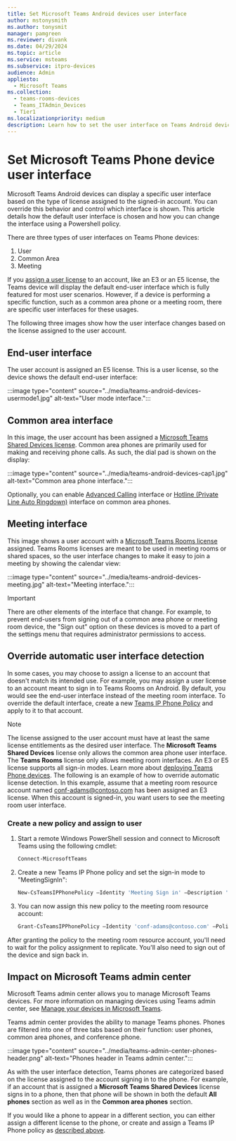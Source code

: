 ```yaml
---
title: Set Microsoft Teams Android devices user interface
author: mstonysmith
ms.author: tonysmit
manager: pamgreen
ms.reviewer: divank
ms.date: 04/29/2024
ms.topic: article
ms.service: msteams
ms.subservice: itpro-devices
audience: Admin
appliesto: 
  - Microsoft Teams
ms.collection: 
  - teams-rooms-devices
  - Teams_ITAdmin_Devices
  - Tier1
ms.localizationpriority: medium
description: Learn how to set the user interface on Teams Android devices.
---
```


# Set Microsoft Teams Phone device user interface

Microsoft Teams Android devices can display a specific user interface based on the type of license assigned to the signed-in account. You can override this behavior and control which interface is shown. This article details how the default user interface is chosen and how you can change the interface using a Powershell policy.

There are three types of user interfaces on Teams Phone devices:

1. User
2. Common Area
3. Meeting

If you [assign a user license](/microsoftteams/user-access) to an account, like an E3 or an E5 license, the Teams device will display the default end-user interface which is fully featured for most user scenarios. However, if a device is performing a specific function, such as a common area phone or a meeting room, there are specific user interfaces for these usages.

The following three images show how the user interface changes based on the license assigned to the user account.

## End-user interface

The user account is assigned an E5 license. This is a user license, so the device shows the default end-user interface:

:::image type="content" source="../media/teams-android-devices-usermode1.jpg" alt-text="User mode interface.":::

## Common area interface

In this image, the user account has been assigned a [Microsoft Teams Shared Devices license](/microsoftteams/teams-add-on-licensing/teams-shared-device-license). Common area phones are primarily used for making and receiving phone calls. As such, the dial pad is shown on the display:

:::image type="content" source="../media/teams-android-devices-cap1.jpg" alt-text="Common area phone interface.":::

Optionally, you can enable [Advanced Calling](/microsoftteams/set-up-common-area-phones) interface or [Hotline (Private Line Auto Ringdown)](/microsoftteams/set-up-common-area-phones) interface on common area phones. 

## Meeting interface

This image shows a user account with a [Microsoft Teams Rooms license](/MicrosoftTeams/rooms/rooms-licensing) assigned. Teams Rooms licenses are meant to be used in meeting rooms or shared spaces, so the user interface changes to make it easy to join a meeting by showing the calendar view:

:::image type="content" source="../media/teams-android-devices-meeting.jpg" alt-text="Meeting interface.":::

> [!IMPORTANT]
> There are other elements of the interface that change. For example, to prevent end-users from signing out of a common area phone or meeting room device, the "Sign out" option on these devices is moved to a part of the settings menu that requires administrator permissions to access.

## Override automatic user interface detection

In some cases, you may choose to assign a license to an account that doesn't match its intended use. For example, you may assign a user license to an account meant to sign in to Teams Rooms on Android. By default, you would see the end-user interface instead of the meeting room interface. To override the default interface, create a new [Teams IP Phone Policy](/powershell/module/teams/new-csteamsipphonepolicy) and apply to it to that account.  

> [!NOTE]
> The license assigned to the user account must have at least the same license entitlements as the desired user interface. The **Microsoft Teams Shared Devices** license only allows the common area phone user interface. The **Teams Rooms** license only allows meeting room interfaces. An E3 or E5 license supports all sign-in modes. Learn more about [deploying Teams Phone devices](https://techcommunity.microsoft.com/t5/microsoft-teams-blog/how-to-deploy-teams-phone-devices/ba-p/3994979). 
The following is an example of how to override automatic license detection. In this example, assume that a meeting room resource account named conf-adams@contoso.com has been assigned an E3 license. When this account is signed-in, you want users to see the meeting room user interface.

### Create a new policy and assign to user

1. Start a remote Windows PowerShell session and connect to Microsoft Teams using the following cmdlet:

    ``` Powershell
    Connect-MicrosoftTeams
    ```

2. Create a new Teams IP Phone policy and set the sign-in mode to "MeetingSignIn":

   ``` Powershell
   New-CsTeamsIPPhonePolicy –Identity 'Meeting Sign in' –Description 'Meeting Sign In Phone Policy' -SignInMode 'MeetingSignIn'

   ```

3. You can now assign this new policy to the meeting room resource account:

   ``` Powershell
   Grant-CsTeamsIPPhonePolicy –Identity 'conf-adams@contoso.com' –PolicyName 'Meeting Sign In'
   ```

After granting the policy to the meeting room resource account, you'll need to wait for the policy assignment to replicate. You'll also need to sign out of the device and sign back in.

## Impact on Microsoft Teams admin center

Microsoft Teams admin center allows you to manage Microsoft Teams devices. For more information on managing devices using Teams admin center, see [Manage your devices in Microsoft Teams](device-management.md).

Teams admin center provides the ability to manage Teams phones. Phones are filtered into one of three tabs based on their function: user phones, common area phones, and conference phone.

 :::image type="content" source="../media/teams-admin-center-phones-header.png" alt-text="Phones header in Teams admin center.":::

As with the user interface detection, Teams phones are categorized based on the license assigned to the account signing in to the phone. For example, if an account that is assigned a **Microsoft Teams Shared Devices** license signs in to a phone, then that phone will be shown in both the default **All phones** section as well as in the **Common area phones** section.

If you would like a phone to appear in a different section, you can either assign a different license to the phone, or create and assign a Teams IP Phone policy as [described above](#override-automatic-user-interface-detection).
